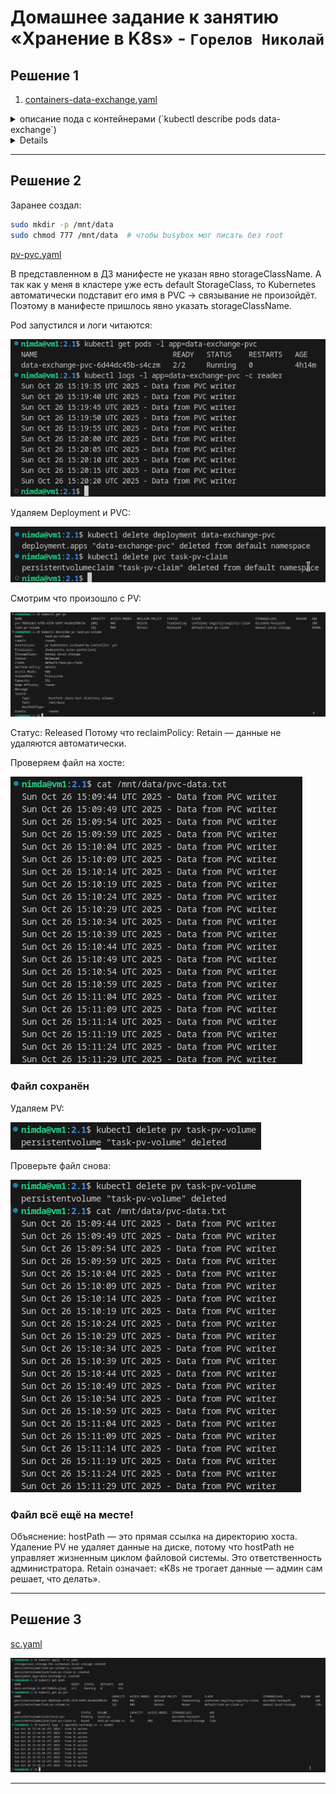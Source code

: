 # Домашнее задание к занятию «Хранение в K8s» - `Горелов Николай`


## Решение 1

1. [containers-data-exchange.yaml](./containers-data-exchange.yaml)

<details><summary>описание пода с контейнерами (`kubectl describe pods data-exchange`)</summary>

```console

nimda@vm1:2.1$ kubectl apply -f containers-data-exchange.yaml 
deployment.apps/data-exchange created
nimda@vm1:2.1$ kubectl describe pods data-exchange
Name:             data-exchange-5ddfc8cb4c-tmn94
Namespace:        default
Priority:         0
Service Account:  default
Node:             vm1/192.168.220.139
Start Time:       Sat, 25 Oct 2025 20:27:46 +0500
Labels:           app=data-exchange
                  pod-template-hash=5ddfc8cb4c
Annotations:      cni.projectcalico.org/containerID: 466f905e7a751e0c0b03179ae639c75a1cf4fcb29e05ab2c49cc63401bba22c4
                  cni.projectcalico.org/podIP: 10.1.225.24/32
                  cni.projectcalico.org/podIPs: 10.1.225.24/32
Status:           Running
IP:               10.1.225.24
IPs:
  IP:           10.1.225.24
Controlled By:  ReplicaSet/data-exchange-5ddfc8cb4c
Containers:
  writer:
    Container ID:  containerd://619b160c67497ebd7da9ed6506ae5c0ffae1cacfced4db49821d15fecc9cad11
    Image:         busybox
    Image ID:      docker.io/library/busybox@sha256:2f590fc602ce325cbff2ccfc39499014d039546dc400ef8bbf5c6ffb860632e7
    Port:          <none>
    Host Port:     <none>
    Command:
      /bin/sh
      -c
    Args:
      while true; do
        echo "$(date) - Hello from writer container" >> /shared/data.txt
        sleep 5
      done
      
    State:          Running
      Started:      Sat, 25 Oct 2025 20:27:49 +0500
    Ready:          True
    Restart Count:  0
    Environment:    <none>
    Mounts:
      /shared from shared-data (rw)
      /var/run/secrets/kubernetes.io/serviceaccount from kube-api-access-hsb85 (ro)
  reader:
    Container ID:  containerd://adb9799938a3ab746f96a27adb7a1e2c8e6e457ea914b3cbdd665f33fdf1388e
    Image:         wbitt/network-multitool
    Image ID:      docker.io/wbitt/network-multitool@sha256:d1137e87af76ee15cd0b3d4c7e2fcd111ffbd510ccd0af076fc98dddfc50a735
    Port:          <none>
    Host Port:     <none>
    Command:
      /bin/sh
      -c
    Args:
      tail -f /shared/data.txt
      
    State:          Running
      Started:      Sat, 25 Oct 2025 20:27:51 +0500
    Ready:          True
    Restart Count:  0
    Environment:    <none>
    Mounts:
      /shared from shared-data (rw)
      /var/run/secrets/kubernetes.io/serviceaccount from kube-api-access-hsb85 (ro)
Conditions:
  Type              Status
  Initialized       True 
  Ready             True 
  ContainersReady   True 
  PodScheduled      True 
Volumes:
  shared-data:
    Type:       EmptyDir (a temporary directory that shares a pod's lifetime)
    Medium:     
    SizeLimit:  <unset>
  kube-api-access-hsb85:
    Type:                    Projected (a volume that contains injected data from multiple sources)
    TokenExpirationSeconds:  3607
    ConfigMapName:           kube-root-ca.crt
    Optional:                false
    DownwardAPI:             true
QoS Class:                   BestEffort
Node-Selectors:              <none>
Tolerations:                 node.kubernetes.io/not-ready:NoExecute op=Exists for 300s
                             node.kubernetes.io/unreachable:NoExecute op=Exists for 300s
Events:
  Type    Reason     Age   From               Message
  ----    ------     ----  ----               -------
  Normal  Scheduled  8s    default-scheduler  Successfully assigned default/data-exchange-5ddfc8cb4c-tmn94 to vm1
  Normal  Pulling    8s    kubelet            Pulling image "busybox"
  Normal  Pulled     6s    kubelet            Successfully pulled image "busybox" in 2.108s (2.108s including waiting)
  Normal  Created    6s    kubelet            Created container writer
  Normal  Started    6s    kubelet            Started container writer
  Normal  Pulling    6s    kubelet            Pulling image "wbitt/network-multitool"
  Normal  Pulled     4s    kubelet            Successfully pulled image "wbitt/network-multitool" in 1.64s (1.64s including waiting)
  Normal  Created    4s    kubelet            Created container reader
  Normal  Started    4s    kubelet            Started container reader

```

</details>


<details>

```console

nimda@vm1:2.1$ kubectl logs  data-exchange-5ddfc8cb4c-tmn94 -c reader -f
Sat Oct 25 15:27:50 UTC 2025 - Hello from writer container
Sat Oct 25 15:27:55 UTC 2025 - Hello from writer container
Sat Oct 25 15:28:00 UTC 2025 - Hello from writer container
Sat Oct 25 15:28:05 UTC 2025 - Hello from writer container
Sat Oct 25 15:28:10 UTC 2025 - Hello from writer container
Sat Oct 25 15:28:15 UTC 2025 - Hello from writer container
Sat Oct 25 15:28:20 UTC 2025 - Hello from writer container
Sat Oct 25 15:28:25 UTC 2025 - Hello from writer container
Sat Oct 25 15:28:30 UTC 2025 - Hello from writer container
Sat Oct 25 15:28:35 UTC 2025 - Hello from writer container
Sat Oct 25 15:28:40 UTC 2025 - Hello from writer container
Sat Oct 25 15:28:45 UTC 2025 - Hello from writer container


```

</details>


---

## Решение 2

Заранее создал:
``` bash
sudo mkdir -p /mnt/data
sudo chmod 777 /mnt/data  # чтобы busybox мог писать без root
```

[pv-pvc.yaml](./pv-pvc.yaml)

В представленном в ДЗ манифесте не указан явно storageClassName. А так как у меня в кластере уже есть default StorageClass, то Kubernetes автоматически подставит его имя в PVC → связывание не произойдёт. Поэтому в манифесте пришлось явно указать storageClassName.

Pod запустился и логи читаются:

![](./img/1.png)

Удаляем Deployment и PVC:

![](./img/2.png)

Смотрим что произошло с PV:

![](./img/3.png)

Статус: Released
Потому что reclaimPolicy: Retain — данные не удаляются автоматически.

Проверяем файл на хосте:

![](./img/4.png)

### Файл сохранён

Удаляем PV:

![](./img/5.png)

Проверьте файл снова:

![](./img/6.png)

 ### Файл всё ещё на месте!

Объяснение: hostPath — это прямая ссылка на директорию хоста. Удаление PV не удаляет данные на диске, потому что hostPath не управляет жизненным циклом файловой системы. Это ответственность администратора. Retain означает: «K8s не трогает данные — админ сам решает, что делать». 

---

## Решение 3

[sc.yaml](./sc.yaml)

![](./img/7.png)

---